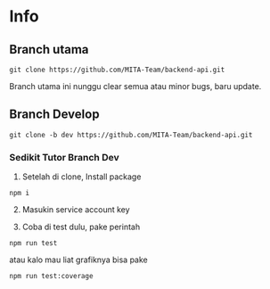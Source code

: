 # Info

## Branch utama
```
git clone https://github.com/MITA-Team/backend-api.git
```

Branch utama ini nunggu clear semua atau minor bugs, baru update.


## Branch Develop
```
git clone -b dev https://github.com/MITA-Team/backend-api.git
```

### Sedikit Tutor Branch Dev

1. Setelah di clone, Install package
```
npm i
```

2. Masukin service account key

3. Coba di test dulu, pake perintah
```
npm run test
```

atau kalo mau liat grafiknya bisa pake
```
npm run test:coverage
```
